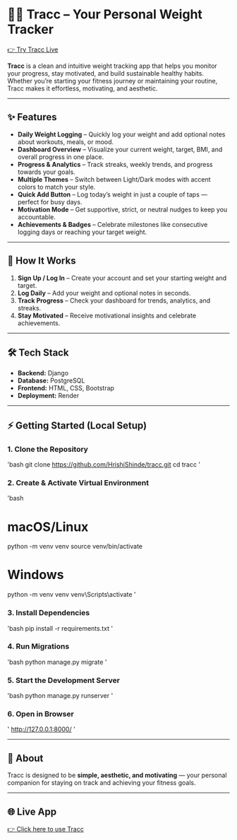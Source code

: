 # 🏋️‍♂️ Tracc – Your Personal Weight Tracker

[👉 Try Tracc Live](https://tracc-crht.onrender.com/)

**Tracc** is a clean and intuitive weight tracking app that helps you monitor your progress, stay motivated, and build sustainable healthy habits. Whether you’re starting your fitness journey or maintaining your routine, Tracc makes it effortless, motivating, and aesthetic.  

---

## ✨ Features

- **Daily Weight Logging** – Quickly log your weight and add optional notes about workouts, meals, or mood.  
- **Dashboard Overview** – Visualize your current weight, target, BMI, and overall progress in one place.  
- **Progress & Analytics** – Track streaks, weekly trends, and progress towards your goals.  
- **Multiple Themes** – Switch between Light/Dark modes with accent colors to match your style.  
- **Quick Add Button** – Log today’s weight in just a couple of taps — perfect for busy days.  
- **Motivation Mode** – Get supportive, strict, or neutral nudges to keep you accountable.  
- **Achievements & Badges** – Celebrate milestones like consecutive logging days or reaching your target weight.  

---

## 🚀 How It Works

1. **Sign Up / Log In** – Create your account and set your starting weight and target.  
2. **Log Daily** – Add your weight and optional notes in seconds.  
3. **Track Progress** – Check your dashboard for trends, analytics, and streaks.  
4. **Stay Motivated** – Receive motivational insights and celebrate achievements.  

---

## 🛠 Tech Stack

- **Backend:** Django  
- **Database:** PostgreSQL  
- **Frontend:** HTML, CSS, Bootstrap  
- **Deployment:** Render  

---

## ⚡ Getting Started (Local Setup)

### 1. Clone the Repository
'bash
git clone https://github.com/HrishiShinde/tracc.git
cd tracc
'

### 2. Create & Activate Virtual Environment
'bash
# macOS/Linux
python -m venv venv
source venv/bin/activate

# Windows
python -m venv venv
venv\Scripts\activate
'

### 3. Install Dependencies
'bash
pip install -r requirements.txt
'

### 4. Run Migrations
'bash
python manage.py migrate
'

### 5. Start the Development Server
'bash
python manage.py runserver
'

### 6. Open in Browser
'
http://127.0.0.1:8000/
'

---

## 📌 About

Tracc is designed to be **simple, aesthetic, and motivating** — your personal companion for staying on track and achieving your fitness goals.  

---

## 🌐 Live App

[👉 Click here to use Tracc](https://tracc-crht.onrender.com/)
